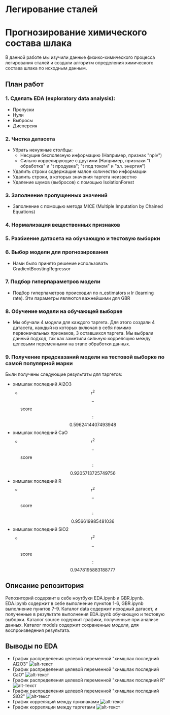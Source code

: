 # Легирование сталей
# Прогнозирование химического состава шлака
 В данной работе мы изучили данные физико-химического процесса легирования сталей и создали алгоритм определения химического состава шлака по исходным данным.
## План работ
### 1. Сделать EDA (exploratory data analysis):
 * Пропуски
 * Нули
 * Выбросы
 * Дисперсия

### 2. Чистка датасета 
* Убрать ненужные столбцы:
    * Несущие бесполезную информацию (Например, признак "nplv")
    * Сильно коррелирующие с другими (Например, признаки "t обработка" и "t продувка"; "t под током" и "эл. энергия")
* Удалить строки содержащие малое количество информации
* Удалить строки, в которых значения таргета неизвестно
* Удаление шумов (выбросов) с помощью IsolationForest

### 3. Заполнение пропущенных значений
* Заполнение с помощью метода MICE (Multiple Imputation by Chained Equations)

### 4. Нормализация вещественных признаков
### 5. Разбиение датасета  на обучающую и тестовую выборки
### 6. Выбор модели для прогнозирования
* Нами было принято решение использовать GradientBoostingRegressor

### 7. Подбор гиперпараметров модели
* Подбор гиперпаметров происходил по n_estimators и lr (learning rate). Эти параметры являются важнейшими для GBR
### 8. Обучение модели на обучающей выборке
* Мы обучали 4 модели для каждого таргета. Для этого создали 4 датасета, каждый из которых включал в себя помимо первоначальных признаков, 3 оставшихся таргета. Мы выбрали данный подход, так как заметили сильную корреляцию между целевыми переменными на этапе обработки данных.
### 9. Получение предсказаний модели на тестовой выборке по самой популярной марки
Были получены следующие результаты для таргетов:
* химшлак последний Al2O3 
  * $$r^2$$ $$-$$ score $$:$$ $$0.5962414407493948$$
* химшлак последний CaO 
  * $$r^2$$ $$-$$ score $$:$$ $$0.9205713725749756$$
* химшлак последний R
  * $$r^2$$ $$-$$ score $$:$$ $$0.956619985481036$$
* химшлак последний SiO2
  * $$r^2$$ $$-$$ score $$:$$ $$0.9478195883188777$$
## Описание репозитория
Репозиторий содержит в себе ноутбуки EDA.ipynb и GBR.ipynb. EDA.ipynb содержит в себе выполнение пунктов  1-6, GBR.ipynb выполнение пунктов 7-9.
Каталог data содержит исходный датасет, и полученные в результате выполнения EDA.ipynb обучающую и тестовую выборки.
Каталог source содержит графики, полученные при анализе данных.
Каталог models содержит сохраненные модели, для воспроизведения результата.
## Выводы по EDA
* График распределения целевой переменной "химшлак последний Al2O3"
![alt-текст](https://raw.githubusercontent.com/OnlyOneUseAcc/Evraz-SCC-prediction/master/source/target_range_1.png?token=AHSE7JNB3654E4G6UJT4RIDANDPBM "Al2O3")
* График распределения целевой переменной "химшлак последний CaO"
![alt-текст](https://raw.githubusercontent.com/OnlyOneUseAcc/Evraz-SCC-prediction/master/source/target_range_2.png?token=AHSE7JM4VV2CRTCMPU6XYQLANDPEY "CaO")
* График распределения целевой переменной "химшлак последний R"
![alt-текст](https://raw.githubusercontent.com/OnlyOneUseAcc/Evraz-SCC-prediction/master/source/target_range_3.png?token=AHSE7JKEB7C6GQCFTL2OBNDANDPHM "R")
* График распределения целевой переменной "химшлак последний SiO2"
![alt-текст](https://raw.githubusercontent.com/OnlyOneUseAcc/Evraz-SCC-prediction/master/source/target_range_4.png?token=AHSE7JN42MFVD3J4NNV6GWLANDPLK "SiO2")
* График корреляций между признаками
![alt-текст](https://raw.githubusercontent.com/OnlyOneUseAcc/Evraz-SCC-prediction/master/source/correletion_map.png?token=AHSE7JJGHDMRFKZYUUKQ54TANDPO4 "Correlation")
* График корреляции между таргетами
![alt-текст](https://raw.githubusercontent.com/OnlyOneUseAcc/Evraz-SCC-prediction/master/source/correletion_map_target.png?token=AHSE7JOD3XWUICJVHTDET7DANDQGK "Correlation")